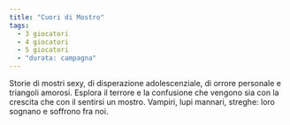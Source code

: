 ```yaml
---
title: "Cuori di Mostro"
tags:
  - 3 giocatori
  - 4 giocatori
  - 5 giocatori
  - "durata: campagna"
---
```


Storie di mostri sexy, di disperazione adolescenziale, di orrore personale e triangoli amorosi. Esplora il terrore e la confusione che vengono sia con la crescita che con il sentirsi un mostro. Vampiri, lupi mannari, streghe: loro sognano e soffrono fra noi.